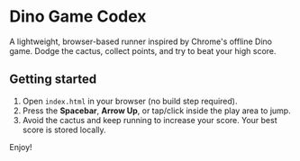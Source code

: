 # Dino Game Codex

A lightweight, browser-based runner inspired by Chrome's offline Dino game. Dodge the cactus, collect points, and try to beat your high score.

## Getting started

1. Open `index.html` in your browser (no build step required).
2. Press the **Spacebar**, **Arrow Up**, or tap/click inside the play area to jump.
3. Avoid the cactus and keep running to increase your score. Your best score is stored locally.

Enjoy!
